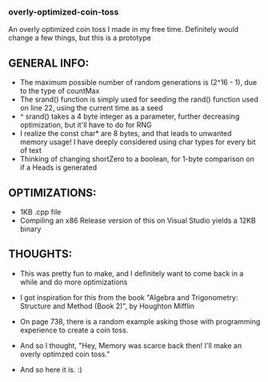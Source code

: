 ### overly-optimized-coin-toss
An overly optimized coin toss I made in my free time. Definitely would change a few things, but this is a prototype


## GENERAL INFO:
- The maximum possible number of random generations is (2^16 - 1), due to the type of countMax
- The srand() function is simply used for seeding the rand() function used on line 22, using the current time as a seed
- ^ srand() takes a 4 byte integer as a parameter, further decreasing optimization, but it'll have to do for RNG
- I realize the const char* are 8 bytes, and that leads to unwanted memory usage! I have deeply considered using char types for every bit of text
- Thinking of changing shortZero to a boolean, for 1-byte comparison on if a Heads is generated

## OPTIMIZATIONS:
- 1KB .cpp file
- Compiling an x86 Release version of this on Visual Studio yields a 12KB binary

## THOUGHTS:
- This was pretty fun to make, and I definitely want to come back in a while and do more optimizations

- I got inspiration for this from the book "Algebra and Trigonometry: Structure and Method (Book 2)", by Houghton Mifflin
- On page 738, there is a random example asking those with programming experience to create a coin toss.
- And so I thought, "Hey, Memory was scarce back then! I'll make an overly optimzed coin toss."

- And so here it is. :)
